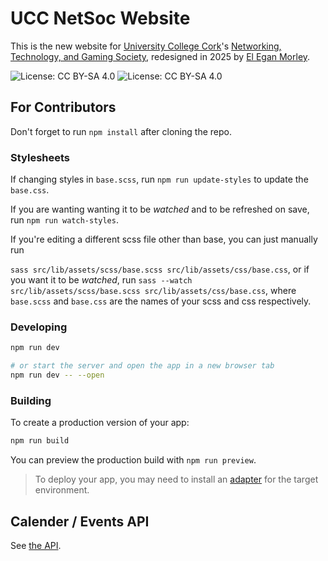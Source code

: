 # UCC NetSoc Website

This is the new website for [University College Cork](https://ucc.ie)'s [Networking, Technology, and Gaming Society](https://netsoc.co), redesigned in 2025 by [El Egan Morley](https://yakowa.com).

![License: CC BY-SA 4.0](https://img.shields.io/badge/Created-2025-ffee00)
![License: CC BY-SA 4.0](https://img.shields.io/badge/Last_Updated-2025-66ff00)



## For Contributors

Don't forget to run `npm install` after cloning the repo.

### Stylesheets

If changing styles in `base.scss`, run `npm run update-styles` to update the `base.css`.

If you are wanting wanting it to be *watched* and to be refreshed on save, run `npm run watch-styles`.

If you're editing a different scss file other than base, you can just manually run

`sass src/lib/assets/scss/base.scss src/lib/assets/css/base.css`, or if you want it to be *watched*, run `sass --watch src/lib/assets/scss/base.scss src/lib/assets/css/base.css`, where `base.scss` and `base.css` are the names of your scss and css respectively.

### Developing

```sh
npm run dev

# or start the server and open the app in a new browser tab
npm run dev -- --open
```

### Building

To create a production version of your app:

```sh
npm run build
```

You can preview the production build with `npm run preview`.

> To deploy your app, you may need to install an [adapter](https://svelte.dev/docs/kit/adapters) for the target environment.


## Calender / Events API
See [the API](https://github.com/UCCNetsoc/netsoc-api).
